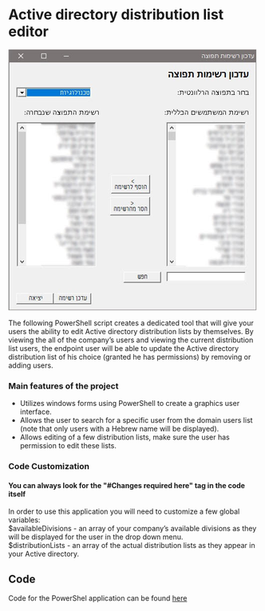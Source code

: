 # Active directory distribution list editor

![Main Image](Images/Main_photo.JPG)

The following PowerShell script creates a dedicated tool that will give your users the ability to edit Active directory distribution lists by themselves.
By viewing the all of the company’s users and viewing the current distribution list users, the endpoint user will be able to update the Active directory distribution list of his choice (granted he has permissions) by removing or adding users.

### Main features of the project

- Utilizes windows forms using PowerShell to create a graphics user interface.
- Allows the user to search for a specific user from the domain users list (note that only users with a Hebrew name will be displayed).
- Allows editing of a few distribution lists, make sure the user has permission to edit these lists.

### Code Customization
#### You can always look for the "#Changes required here" tag in the code itself
In order to use this application you will need to customize a few global variables:  
$availableDivisions - an array of your company’s available divisions as they will be displayed for the user in the drop down menu.  
$distributionLists - an array of the actual distribution lists as they appear in your Active directory.

## Code

Code for the PowerShel application can be found [here](Code/Update_AD_distribution_list.ps1)